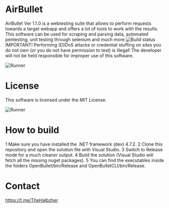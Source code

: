 # AirBullet

AirBullet Ver 1.1.0 is a webtesting suite that allows to perform requests towards a target webapp and offers a lot of tools to work with the results. This software can be used for scraping and parsing data, automated pentesting, unit testing through selenium and much more
<img src="https://i.ibb.co/QcXBW7H/Screenshot-2023-03-19-060230.jpg" alt="Build status" data-canonical-src="https://i.ibb.co/QcXBW7H/Screenshot-2023-03-19-060230.jpg" style="max-width: 100%;">
IMPORTANT! Performing (D)DoS attacks or credential stuffing on sites you do not own (or you do not have permission to test) is illegal! The developer will not be held responsible for improper use of this software.


<img src="https://i.ibb.co/phznm6b/Screenshot-2023-03-09-051545.jpg" alt="Runner" data-canonical-src="https://i.ibb.co/phznm6b/Screenshot-2023-03-09-051545.jpg" style="max-width: 40%;">

# License
This software is licensed under the MIT License.


<img src="https://i.ibb.co/p32L4Sc/Screenshot-2023-03-19-060250.jpg" alt="Runner" data-canonical-src="https://i.ibb.co/N3CQYDn/Screenshot-2023-03-09-052238.jpg" style="max-width: 40%;">

# How to build

1 Make sure you have installed the .NET framework (dev) 4.7.2.
2 Clone this repository and open the solution file with Visual Studio.
3 Switch to Release mode for a much cleaner output.
4 Build the solution (Visual Studio will fetch all the missing nuget packages).
5 You can find the executables inside the folders OpenBullet/bin/Release and OpenBulletCLI/bin/Release.

# Contact
https://t.me/TheHalbzher
